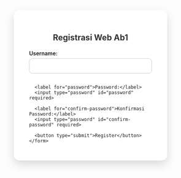 <html lang="id">
<head>
  <meta charset="UTF-8">
  <title>Register - Nareva ranov Media Sosial</title>
  <link href="https://fonts.googleapis.com/css2?family=Inter:wght@400;600&display=swap" rel="stylesheet">
  <style>
    * {
      box-sizing: border-box;
      font-family: 'Inter', sans-serif;
    }
    body {
      background: linear-gradient(to right,, #00FFFF);
      display: flex;
      justify-content: center;
      align-items: center;
      height: 100vh;
      margin: 0;
    }
    .container {
      background-color: white;
      padding: 30px 40px;
      border-radius: 15px;
      box-shadow: 0 10px 25px rgba(0,0,0,0.15);
      max-width: 400px;
      width: 100%;
    }
    h2 {
      text-align: center;
      margin-bottom: 20px;
      color: #333;
    }
    label {
      display: block;
      margin-bottom: 5px;
      font-weight: 600;
    }
    input {
      width: 100%;
      padding: 10px;
      margin-bottom: 15px;
      border: 1px solid #ccc;
      border-radius: 8px;
      font-size: 14px;
    }
    button {
      width: 100%;
      padding: 12px;
      background-color: #00FFFF;
      border: none;
      border-radius: 8px;
      color: black;
      font-size: 16px;
      cursor: pointer;
      transition: 0.3s;
    }
    button:hover {
      background-color: #00FFFF;
    }
  </style>
</head>
<body>
  <div class="container">
    <h2>Registrasi Web Ab1</h2>
    <form onsubmit="return registerUser()">
      <label for="username">Username:</label>
      <input type="text" id="username" required>

      <label for="password">Password:</label>
      <input type="password" id="password" required>

      <label for="confirm-password">Konfirmasi Password:</label>
      <input type="password" id="confirm-password" required>

      <button type="submit">Register</button>
    </form>
  </div>

  <script>
    function registerUser() {
      const username = document.getElementById("username").value;
      const password = document.getElementById("password").value;
      const confirmPassword = document.getElementById("confirm-password").value;

      if (password !== confirmPassword) {
        alert("Password dan konfirmasi password tidak cocok!");
        return false;
      }

      localStorage.setItem("username", username);
      window.location.href = "halaman2.html";
      return false;
    }
  </script>
</body>
</html>
